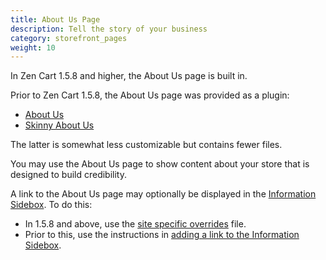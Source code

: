 ```yaml
---
title: About Us Page
description: Tell the story of your business
category: storefront_pages
weight: 10
---
```


In Zen Cart 1.5.8 and higher, the About Us page is built in.

Prior to Zen Cart 1.5.8, the About Us page was provided as a plugin: 

- [About Us](https://www.zen-cart.com/downloads.php?do=file&id=86) 
- [Skinny About Us](https://www.zen-cart.com/downloads.php?do=file&id=2198) 

The latter is somewhat less customizable but contains fewer files. 

You may use the About Us page to show content about your store that is designed to build credibility. 

A link to the About Us page may optionally be displayed in the [Information Sidebox](/user/sideboxes/information_sidebox/). To do this: 

- In 1.5.8 and above, use the [site specific overrides](/user/customizing/site_specific_overrides/) file.  
- Prior to this, use the instructions in 
[adding a link to the Information Sidebox](/user/sideboxes/add_link_information_sidebox/).  

